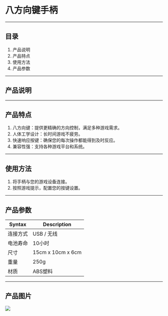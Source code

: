 # 八方向键手柄 
---
## 目录
1. 产品说明
2. 产品特点
3. 使用方法
4. 产品参数
---
## 产品说明
---
## 产品特点
1. 八方向键：提供更精确的方向控制，满足多种游戏需求。
2. 人体工学设计：长时间游戏不疲劳。
3. 快速响应按键：确保您的每次操作都能得到及时反应。
4. 兼容性强：支持各种游戏平台和系统。
---
## 使用方法
1. 将手柄与您的游戏设备连接。
2. 按照游戏提示，配置您的按键设置。
---
## 产品参数
| Syntax      | Description|
| ----------- | ----------- |
|连接方式|	USB / 无线|
|电池寿命|	10小时|
|  尺寸	|15cm x 10cm x 6cm|
|重量|	250g|
|材质|	ABS塑料|
---
## 产品图片
 ![](https://www.welcomewildlife.com/wp-content/uploads/2019/01/Eastern-Cottontail-ears.jpg)
